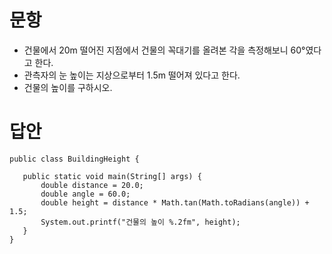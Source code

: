 # 문항
 - 건물에서 20m 떨어진 지점에서 건물의 꼭대기를 올려본 각을 측정해보니 60°였다고 한다. 
 - 관측자의 눈 높이는 지상으로부터 1.5m 떨어져 있다고 한다. 
 - 건물의 높이를 구하시오.
 
# 답안
 ```
 public class BuildingHeight {

	public static void main(String[] args) {
		double distance = 20.0;
		double angle = 60.0;
		double height = distance * Math.tan(Math.toRadians(angle)) + 1.5;
		System.out.printf("건물의 높이 %.2fm", height);
	}
}
 ```
